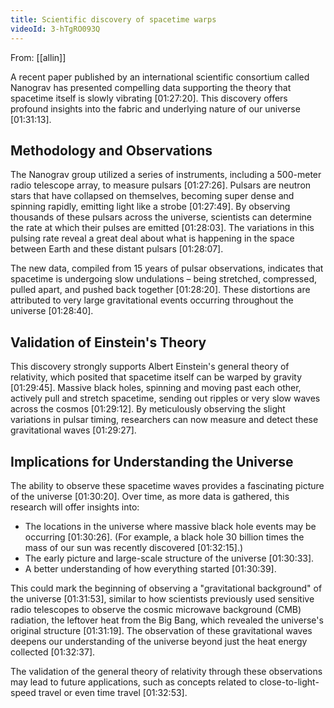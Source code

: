 ```yaml
---
title: Scientific discovery of spacetime warps
videoId: 3-hTgRO093Q
---
```


From: [[allin]] <br/> 

A recent paper published by an international scientific consortium called Nanograv has presented compelling data supporting the theory that spacetime itself is slowly vibrating [01:27:20]. This discovery offers profound insights into the fabric and underlying nature of our universe [01:31:13].

## Methodology and Observations

The Nanograv group utilized a series of instruments, including a 500-meter radio telescope array, to measure pulsars [01:27:26]. Pulsars are neutron stars that have collapsed on themselves, becoming super dense and spinning rapidly, emitting light like a strobe [01:27:49]. By observing thousands of these pulsars across the universe, scientists can determine the rate at which their pulses are emitted [01:28:03]. The variations in this pulsing rate reveal a great deal about what is happening in the space between Earth and these distant pulsars [01:28:07].

The new data, compiled from 15 years of pulsar observations, indicates that spacetime is undergoing slow undulations – being stretched, compressed, pulled apart, and pushed back together [01:28:20]. These distortions are attributed to very large gravitational events occurring throughout the universe [01:28:40].

## Validation of Einstein's Theory

This discovery strongly supports Albert Einstein's general theory of relativity, which posited that spacetime itself can be warped by gravity [01:29:45]. Massive black holes, spinning and moving past each other, actively pull and stretch spacetime, sending out ripples or very slow waves across the cosmos [01:29:12]. By meticulously observing the slight variations in pulsar timing, researchers can now measure and detect these gravitational waves [01:29:27].

## Implications for Understanding the Universe

The ability to observe these spacetime waves provides a fascinating picture of the universe [01:30:20]. Over time, as more data is gathered, this research will offer insights into:
*   The locations in the universe where massive black hole events may be occurring [01:30:26]. (For example, a black hole 30 billion times the mass of our sun was recently discovered [01:32:15].)
*   The early picture and large-scale structure of the universe [01:30:33].
*   A better understanding of how everything started [01:30:39].

This could mark the beginning of observing a "gravitational background" of the universe [01:31:53], similar to how scientists previously used sensitive radio telescopes to observe the cosmic microwave background (CMB) radiation, the leftover heat from the Big Bang, which revealed the universe's original structure [01:31:19]. The observation of these gravitational waves deepens our understanding of the universe beyond just the heat energy collected [01:32:37].

The validation of the general theory of relativity through these observations may lead to future applications, such as concepts related to close-to-light-speed travel or even time travel [01:32:53].